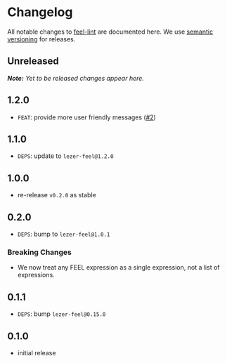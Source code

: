 # Changelog

All notable changes to [feel-lint](https://github.com/bpmn-io/feel-lint) are documented here. We use [semantic versioning](http://semver.org/) for releases.

## Unreleased

___Note:__ Yet to be released changes appear here._

## 1.2.0

* `FEAT`: provide more user friendly messages ([#2](https://github.com/bpmn-io/feel-lint/pull/2))

## 1.1.0

* `DEPS`: update to `lezer-feel@1.2.0`

## 1.0.0

* re-release `v0.2.0` as stable

## 0.2.0

* `DEPS`: bump to `lezer-feel@1.0.1`

### Breaking Changes

* We now treat any FEEL expression as a single expression, not a list of expressions.

## 0.1.1

* `DEPS`: bump `lezer-feel@0.15.0`

## 0.1.0

* initial release